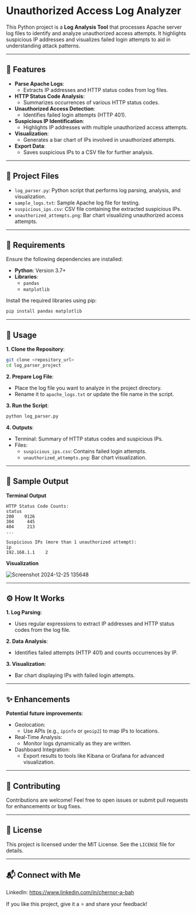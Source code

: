 # Unauthorized Access Log Analyzer

This Python project is a **Log Analysis Tool** that processes Apache server log files to identify and analyze unauthorized access attempts. It highlights suspicious IP addresses and visualizes failed login attempts to aid in understanding attack patterns.

---

## 📜 Features

- **Parse Apache Logs**:
  - Extracts IP addresses and HTTP status codes from log files.
- **HTTP Status Code Analysis**:
  - Summarizes occurrences of various HTTP status codes.
- **Unauthorized Access Detection**:
  - Identifies failed login attempts (HTTP 401).
- **Suspicious IP Identification**:
  - Highlights IP addresses with multiple unauthorized access attempts.
- **Visualization**:
  - Generates a bar chart of IPs involved in unauthorized attempts.
- **Export Data**:
  - Saves suspicious IPs to a CSV file for further analysis.

---

## 📁 Project Files

- `log_parser.py`: Python script that performs log parsing, analysis, and visualization.
- `sample_logs.txt`: Sample Apache log file for testing.
- `suspicious_ips.csv`: CSV file containing the extracted suspicious IPs.
- `unauthorized_attempts.png`: Bar chart visualizing unauthorized access attempts.

---

## 🔧 Requirements

Ensure the following dependencies are installed:

- **Python**: Version 3.7+
- **Libraries**:
  - `pandas`
  - `matplotlib`

Install the required libraries using pip:

```bash
pip install pandas matplotlib
```
---

## 🚀 Usage

**1. Clone the Repository**:

```bash
git clone <repository_url>
cd log_parser_project
```

**2. Prepare Log File**:
- Place the log file you want to analyze in the project directory.
- Rename it to `apache_logs.txt` or update the file name in the script.

**3. Run the Script**:
```bash
python log_parser.py
```

**4. Outputs**:
- Terminal: Summary of HTTP status codes and suspicious IPs.
- Files:
  - ``suspicious_ips.csv``: Contains failed login attempts.
  - ``unauthorized_attempts.png``: Bar chart visualization.

---

## 📝 Sample Output

**Terminal Output**
```
HTTP Status Code Counts:
status
200    9126
304     445
404     213
...

Suspicious IPs (more than 1 unauthorized attempt):
ip
192.168.1.1    2
```

**Visualization**

![Screenshot 2024-12-25 135648](https://github.com/user-attachments/assets/e8678532-a0f5-402c-a4ae-e4ad7592adfa)

---

## ⚙️ How It Works

**1. Log Parsing**:
- Uses regular expressions to extract IP addresses and HTTP status codes from the log file.
  
**2. Data Analysis**:
- Identifies failed attempts (HTTP 401) and counts occurrences by IP.
  
**3. Visualization**:
- Bar chart displaying IPs with failed login attempts.

---

## ✨ Enhancements

**Potential future improvements**:
- Geolocation:
  - Use APIs (e.g., ``ipinfo`` or ``geoip2``) to map IPs to locations.
- Real-Time Analysis:
  - Monitor logs dynamically as they are written.
- Dashboard Integration:
  - Export results to tools like Kibana or Grafana for advanced visualization.

---

## 🤝 Contributing

Contributions are welcome! Feel free to open issues or submit pull requests for enhancements or bug fixes.

---

## 📄 License

This project is licensed under the MIT License. See the ``LICENSE`` file for details.

---

## 📬 Connect with Me

LinkedIn: https://www.linkedin.com/in/chernor-a-bah

If you like this project, give it a ⭐ and share your feedback!
